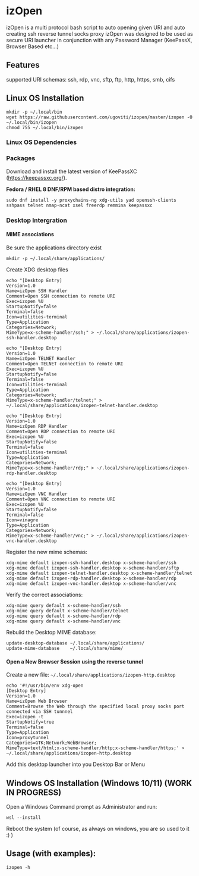 # izOpen
izOpen is a multi protocol bash script to auto opening given URI and auto creating ssh reverse tunnel socks proxy
izOpen was designed to be used as secure URI launcher in conjunction with any Password Manager (KeePassX, Browser Based etc...) 

## Features
supported URI schemas: ssh, rdp, vnc, sftp, ftp, http, https, smb, cifs

## Linux OS Installation
```
mkdir -p ~/.local/bin
wget https://raw.githubusercontent.com/ugoviti/izopen/master/izopen -O ~/.local/bin/izopen
chmod 755 ~/.local/bin/izopen
```

### Linux OS Dependencies

### Packages
Download and install the latest version of KeePassXC (https://keepassxc.org/).

**Fedora / RHEL 8 DNF/RPM based distro integration:**  
```
sudo dnf install -y proxychains-ng xdg-utils yad openssh-clients sshpass telnet nmap-ncat xsel freerdp remmina keepassxc
```

### Desktop Intergration

#### MIME associations

Be sure the applications directory exist
```
mkdir -p ~/.local/share/applications/
```

Create XDG desktop files
```
echo "[Desktop Entry]
Version=1.0
Name=izOpen SSH Handler
Comment=Open SSH connection to remote URI
Exec=izopen %U
StartupNotify=false
Terminal=false
Icon=utilities-terminal
Type=Application
Categories=Network;
MimeType=x-scheme-handler/ssh;" > ~/.local/share/applications/izopen-ssh-handler.desktop
 
echo "[Desktop Entry]
Version=1.0
Name=izOpen TELNET Handler
Comment=Open TELNET connection to remote URI
Exec=izopen %U
StartupNotify=false
Terminal=false
Icon=utilities-terminal
Type=Application
Categories=Network;
MimeType=x-scheme-handler/telnet;" > ~/.local/share/applications/izopen-telnet-handler.desktop
 
echo "[Desktop Entry]
Version=1.0
Name=izOpen RDP Handler
Comment=Open RDP connection to remote URI
Exec=izopen %U
StartupNotify=false
Terminal=false
Icon=utilities-terminal
Type=Application
Categories=Network;
MimeType=x-scheme-handler/rdp;" > ~/.local/share/applications/izopen-rdp-handler.desktop
 
echo "[Desktop Entry]
Version=1.0
Name=izOpen VNC Handler
Comment=Open VNC connection to remote URI
Exec=izopen %U
StartupNotify=false
Terminal=false
Icon=vinagre
Type=Application
Categories=Network;
MimeType=x-scheme-handler/vnc;" > ~/.local/share/applications/izopen-vnc-handler.desktop
```

Register the new mime schemas:
```
xdg-mime default izopen-ssh-handler.desktop x-scheme-handler/ssh
xdg-mime default izopen-ssh-handler.desktop x-scheme-handler/sftp
xdg-mime default izopen-telnet-handler.desktop x-scheme-handler/telnet
xdg-mime default izopen-rdp-handler.desktop x-scheme-handler/rdp
xdg-mime default izopen-vnc-handler.desktop x-scheme-handler/vnc
```

Verify the correct associations:
```
xdg-mime query default x-scheme-handler/ssh
xdg-mime query default x-scheme-handler/telnet
xdg-mime query default x-scheme-handler/rdp
xdg-mime query default x-scheme-handler/vnc
```

Rebuild the Desktop MIME database:
```
update-desktop-database ~/.local/share/applications/
update-mime-database    ~/.local/share/mime/
```

#### Open a New Browser Session using the reverse tunnel

Create a new file: `~/.local/share/applications/izopen-http.desktop`
```
echo '#!/usr/bin/env xdg-open
[Desktop Entry]
Version=1.0
Name=izOpen Web Browser
Comment=Browse the Web through the specified local proxy socks port connected via SSH tunnnel
Exec=izopen -t
StartupNotify=true
Terminal=false
Type=Application
Icon=proxytunnel
Categories=GTK;Network;WebBrowser;
MimeType=text/html;x-scheme-handler/http;x-scheme-handler/https;' > ~/.local/share/applications/izopen-http.desktop
```

Add this desktop launcher into you Desktop Bar or Menu

## Windows OS Installation (Windows 10/11) (WORK IN PROGRESS)
Open a Windows Command prompt as Administrator and run:
```
wsl --install
```

Reboot the system (of course, as always on windows, you are so used to it :) )

## Usage (with examples):
`izopen -h`
